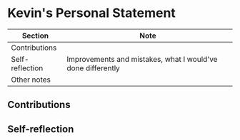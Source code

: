 # Kevin's Personal Statement

| Section | Note |
|-|-|
| Contributions | |
| Self-reflection | Improvements and mistakes, what I would've done differently |
| Other notes | |

## Contributions

## Self-reflection

##